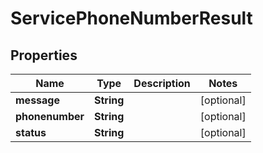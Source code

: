 

# ServicePhoneNumberResult


## Properties

| Name | Type | Description | Notes |
|------------ | ------------- | ------------- | -------------|
|**message** | **String** |  |  [optional] |
|**phonenumber** | **String** |  |  [optional] |
|**status** | **String** |  |  [optional] |




